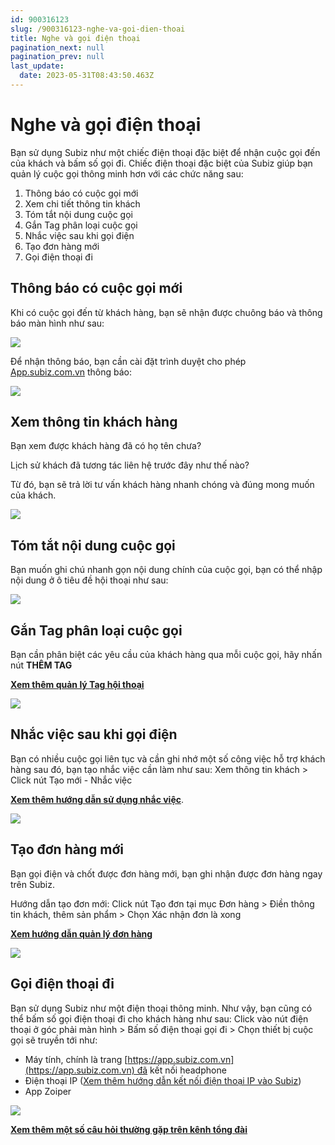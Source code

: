 ```yaml
---
id: 900316123
slug: /900316123-nghe-va-goi-dien-thoai
title: Nghe và gọi điện thoại
pagination_next: null
pagination_prev: null
last_update:
  date: 2023-05-31T08:43:50.463Z
---
```


# Nghe và gọi điện thoại 




Bạn sử dụng Subiz như một chiếc điện thoại đặc biệt để nhận cuộc gọi đến của khách và bấm số gọi đi. Chiếc điện thoại đặc biệt của Subiz giúp bạn quản lý cuộc gọi thông minh hơn với các chức năng sau:

01. Thông báo có cuộc gọi mới
11. Xem chi tiết thông tin khách
21. Tóm tắt nội dung cuộc gọi
31. Gắn Tag phân loại cuộc gọi
41. Nhắc việc sau khi gọi điện
51. Tạo đơn hàng mới
61. Gọi điện thoại đi
## Thông báo có cuộc gọi mới




Khi có cuộc gọi đến từ khách hàng, bạn sẽ nhận được chuông báo và thông báo màn hình như sau:


![](https://vcdn.subiz-cdn.com/file/firtbcyljhecbynnfhel_acpxkgumifuoofoosble)




Để nhận thông báo, bạn cần cài đặt trình duyệt cho phép [App.subiz.com.vn](https://app.subiz.com.vn/) thông báo:


![](https://vcdn.subiz-cdn.com/file/firtbcylmvfbqysvrljc_acpxkgumifuoofoosble)



## Xem thông tin khách hàng


Bạn xem được khách hàng đã có họ tên chưa?

Lịch sử khách đã tương tác liên hệ trước đây như thế nào?

Từ đó, bạn sẽ trả lời tư vấn khách hàng nhanh chóng và đúng mong muốn của khách.




![](https://vcdn.subiz-cdn.com/file/firtbcylprkkkiiztyfn_acpxkgumifuoofoosble)



## Tóm tắt nội dung cuộc gọi


Bạn muốn ghi chú nhanh gọn nội dung chính của cuộc gọi, bạn có thể nhập nội dung ở ô tiêu đề hội thoại như sau:




![](https://vcdn.subiz-cdn.com/file/firtbcylstpradfnulkp_acpxkgumifuoofoosble)



## Gắn Tag phân loại cuộc gọi


Bạn cần phân biệt các yêu cầu của khách hàng qua mỗi cuộc gọi, hãy nhấn nút **THÊM TAG**



**[Xem thêm quản lý Tag hội thoại](https://subiz.com.vn/docs/662546069-tag-hoi-thoai)** 




![](https://vcdn.subiz-cdn.com/file/firtbcylvvbaofofmhur_acpxkgumifuoofoosble)



## Nhắc việc sau khi gọi điện


Bạn có nhiều cuộc gọi liên tục và cần ghi nhớ một số công việc hỗ trợ khách hàng sau đó, bạn tạo nhắc việc cần làm như sau: Xem thông tin khách > Click nút Tạo mới - Nhắc việc

**[Xem thêm hướng dẫn sử dụng nhắc việc](https://subiz.com.vn/docs/2039731542-nhac-viec-can-lam)**.




![](https://vcdn.subiz-cdn.com/file/firtbdcswrlvtpxjusdl_acpxkgumifuoofoosble)



## Tạo đơn hàng mới


Bạn gọi điện và chốt được đơn hàng mới, bạn ghi nhận được đơn hàng ngay trên Subiz.

Hướng dẫn tạo đơn mới: Click nút Tạo đơn tại mục Đơn hàng > Điền thông tin khách, thêm sản phẩm > Chọn Xác nhận đơn là xong

**[Xem hướng dẫn quản lý đơn hàng](https://subiz.com.vn/docs/1276788659-don-hang)**


![](https://vcdn.subiz-cdn.com/file/firtbcymckxiiwaqmfyg_acpxkgumifuoofoosble)



## Gọi điện thoại đi


Bạn sử dụng Subiz như một điện thoại thông minh. Như vậy, bạn cũng có thể bấm số gọi điện thoại đi cho khách hàng như sau: Click vào nút điện thoại ở góc phải màn hình > Bấm số điện thoại gọi đi > Chọn thiết bị cuộc gọi sẽ truyền tới như:

- Máy tính, chính là trang [https://app.subiz.com.vn](https://app.subiz.com.vn) đã kết nối headphone
- Điện thoại IP ([Xem thêm hướng dẫn kết nối điện thoại IP vào Subiz](https://subiz.com.vn/docs/456469809-ket-noi-tong-dai#b%C6%B0%E1%BB%9Bc-3-k%E1%BA%BFt-n%E1%BB%91i-c%C3%A1c-%C4%91i%E1%BB%87n-tho%E1%BA%A1i-v%C3%A0o-subiz))
- App Zoiper




![](https://vcdn.subiz-cdn.com/file/firtbdcszsiitwumkntj_acpxkgumifuoofoosble)






**[Xem thêm một số câu hỏi thường gặp trên kênh tổng đài](https://subiz.com.vn/docs/883847443-cau-hoi-ve-tong-dai)**